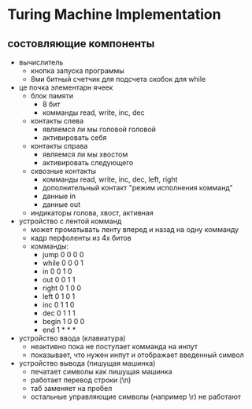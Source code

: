 # Turing Machine Implementation

## состовляющие компоненты
* вычислитель
  * кнопка запуска программы
  * 8ми битный счетчик для подсчета скобок для while
* це почка элементарн ячеек
  * блок памяти
    * 8 бит
    * комманды read, write, inc, dec
  * контакты слева
    * являемся ли мы головой головой
    * активировать себя
  * контакты справа
    * являемся ли мы хвостом
    * активировать следующего
  * сквозные контакты
    * комманды read, write, inc, dec, left, right
    * дополнительный контакт "режим исполнения комманд"
    * данные in
    * данные out
  * индикаторы голова, хвост, активная
* устройство с лентой комманд
  * может проматывать ленту вперед и назад на одну комманду
  * кадр перфоленты из 4х битов
  * комманды:
    * jump  0 0 0 0
    * while 0 0 0 1
    * in    0 0 1 0
    * out   0 0 1 1
    * right 0 1 0 0
    * left  0 1 0 1
    * inc   0 1 1 0
    * dec   0 1 1 1
    * begin 1 0 0 0
    * end   1 * * *
* устройство ввода (клавиатура)
  * неактивно пока не поступает комманда на инпут
  * показывает, что нужен инпут и отображает введенный символ
* устройство вывода (пишущая машинка)
  * печатает символы как пишущая машинка
  * работает перевод строки (\n)
  * таб заменяет на пробел
  * остальные управляющие символы (например \r) не работают
